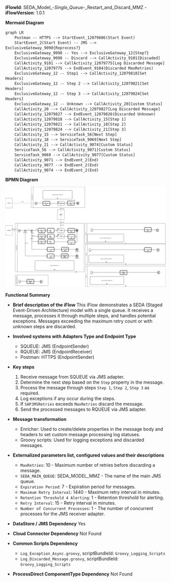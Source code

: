 **iFlowId**: SEDA_Model_-_Single_Queue_-_Restart_and_Discard_MMZ - **iFlowVersion**: 1.0.1

**Mermaid Diagram**
```mermaid
graph LR
    Postman -- HTTPS --> StartEvent_12079806(Start Event)
    StartEvent_2(Start Event) -- JMS --> ExclusiveGateway_9098{Reprocess?}
    ExclusiveGateway_9098 -- Yes --> ExclusiveGateway_12{Step?}
    ExclusiveGateway_9098 -- Discard --> CallActivity_9101[Discaded]
    CallActivity_9101 --> CallActivity_12079775[Log Discarded Message]
    CallActivity_12079775 --> EndEvent_9104(Discarded MaxRetries)
    ExclusiveGateway_12 -- Step1 --> CallActivity_12079818[Set Headers]
    ExclusiveGateway_12 -- Step 2 --> CallActivity_12079821[Set Headers]
    ExclusiveGateway_12 -- Step 3 --> CallActivity_12079824[Set Headers]
    ExclusiveGateway_12 -- Unknown --> CallActivity_20[Custom Status]
    CallActivity_20 --> CallActivity_12079827[Log Discarded Message]
    CallActivity_12079827 --> EndEvent_12079826(Discarded Unknown)
    CallActivity_12079818 --> CallActivity_15[Step 1]
    CallActivity_12079821 --> CallActivity_18[Step 2]
    CallActivity_12079824 --> CallActivity_21[Step 3]
    CallActivity_15 --> ServiceTask_56[Next Step]
    CallActivity_18 --> ServiceTask_9069[Next Step]
    CallActivity_21 --> CallActivity_9074[Custom Status]
    ServiceTask_56 --> CallActivity_9071[Custom Status]
    ServiceTask_9069 --> CallActivity_9077[Custom Status]
    CallActivity_9071 --> EndEvent_2(End)
    CallActivity_9077 --> EndEvent_2(End)
    CallActivity_9074 --> EndEvent_2(End)
```
**BPMN Diagram**

![BPMN Diagram](./SEDA_Model_-_Single_Queue_-_Restart_and_Discard_MMZ-1.0.1.png "BPMN Diagram")

**Functional Summary**
- **Brief description of the iFlow**
This iFlow demonstrates a SEDA (Staged Event-Driven Architecture) model with a single queue. It receives a message, processes it through multiple steps, and handles potential exceptions. Messages exceeding the maximum retry count or with unknown steps are discarded.

- **Involved systems with Adapters Type and Endpoint Type**
    - SQUEUE: JMS (EndpointSender)
    - RQUEUE: JMS (EndpointReceiver)
    - Postman: HTTPS (EndpointSender)

- **Key steps**
    1.  Receive message from SQUEUE via JMS adapter.
    2.  Determine the next step based on the `Step` property in the message.
    3.  Process the message through steps `Step 1`, `Step 2`, `Step 3` as required.
    4.  Log exceptions if any occur during the steps.
    5.  If `SAPJMSRetries` exceeds `MaxRetries` discard the message.
    6.  Send the processed messages to RQUEUE via JMS adapter.

- **Message transformation**
    - Enricher: Used to create/delete properties in the message body and headers to set custom message processing log statuses.
    - Groovy scripts: Used for logging exceptions and discarded messages.

- **Externalized parameters list, configured values and their descriptions**
    - `MaxRetries`: 10 - Maximum number of retries before discarding a message.
    - `SEDA_MAIN_QUEUE`: SEDA_MODEL_MMZ - The name of the main JMS queue.
    - `Expiration Period`: 7 - Expiration period for messages.
    - `Maximum Retry Interval`: 1440 - Maximum retry interval in minutes.
    - `Retention Threshold 4 Alerting`: 1 - Retention threshold for alerting.
    - `Retry Interval`: 15 - Retry interval in minutes.
    - `Number of Concurrent Processes`: 1 - The number of concurrent processes for the JMS receiver adapter.

- **DataStore / JMS Dependency**
Yes

- **Cloud Connector Dependency**
Not Found

- **Common Scripts Dependency**
    - `Log_Exception_Async.groovy`, scriptBundleId: `Groovy_Logging_Scripts`
    - `Log_Discarded_Message.groovy`, scriptBundleId: `Groovy_Logging_Scripts`

- **ProcessDirect ComponentType Dependency**
Not Found